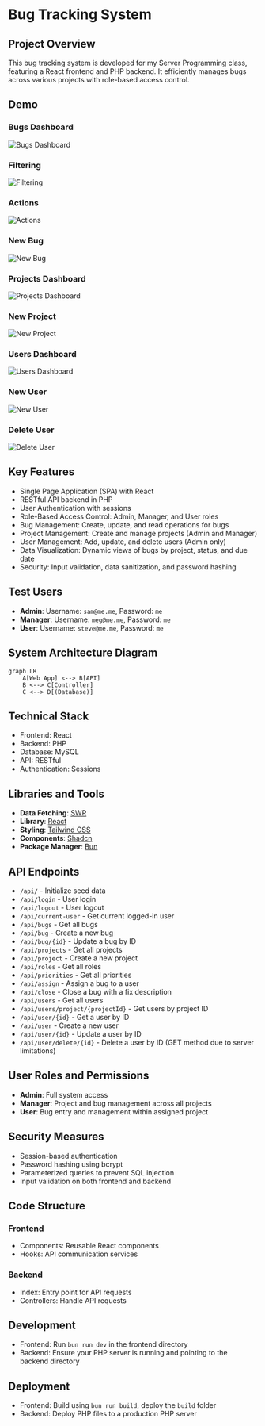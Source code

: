 # Bug Tracking System

## Project Overview
This bug tracking system is developed for my Server Programming class, featuring a React frontend and PHP backend. It efficiently manages bugs across various projects with role-based access control.

## Demo

### Bugs Dashboard
![Bugs Dashboard](./images/bugs-dashboard.png)

### Filtering
![Filtering](./images/filtering.png)

### Actions
![Actions](./images/actions.png)

### New Bug
![New Bug](./images/new-bug.png)

### Projects Dashboard
![Projects Dashboard](./images/projects-dashboard.png)

### New Project
![New Project](./images/new-project.png)

### Users Dashboard
![Users Dashboard](./images/users-dashboard.png)

### New User
![New User](./images/new-user.png)

### Delete User
![Delete User](./images/delete-user.png)

## Key Features
- Single Page Application (SPA) with React
- RESTful API backend in PHP
- User Authentication with sessions
- Role-Based Access Control: Admin, Manager, and User roles
- Bug Management: Create, update, and read operations for bugs
- Project Management: Create and manage projects (Admin and Manager)
- User Management: Add, update, and delete users (Admin only)
- Data Visualization: Dynamic views of bugs by project, status, and due date
- Security: Input validation, data sanitization, and password hashing

## Test Users
- **Admin**: Username: `sam@me.me`, Password: `me`
- **Manager**: Username: `meg@me.me`, Password: `me`
- **User**: Username: `steve@me.me`, Password: `me`

## System Architecture Diagram

```mermaid
graph LR
    A[Web App] <--> B[API]
    B <--> C[Controller]
    C <--> D[(Database)]
```

## Technical Stack
- Frontend: React
- Backend: PHP
- Database: MySQL
- API: RESTful
- Authentication: Sessions

## Libraries and Tools
- **Data Fetching**: [SWR](https://swr.vercel.app/)
- **Library**: [React](https://reactjs.org/)
- **Styling**: [Tailwind CSS](https://tailwindcss.com)
- **Components**: [Shadcn](https://ui.shadcn.com/)
- **Package Manager**: [Bun](https://bun.sh/)

## API Endpoints
- `/api/` - Initialize seed data
- `/api/login` - User login
- `/api/logout` - User logout
- `/api/current-user` - Get current logged-in user
- `/api/bugs` - Get all bugs
- `/api/bug` - Create a new bug
- `/api/bug/{id}` - Update a bug by ID
- `/api/projects` - Get all projects
- `/api/project` - Create a new project
- `/api/roles` - Get all roles
- `/api/priorities` - Get all priorities
- `/api/assign` - Assign a bug to a user
- `/api/close` - Close a bug with a fix description
- `/api/users` - Get all users
- `/api/users/project/{projectId}` - Get users by project ID
- `/api/user/{id}` - Get a user by ID
- `/api/user` - Create a new user
- `/api/user/{id}` - Update a user by ID
- `/api/user/delete/{id}` - Delete a user by ID (GET method due to server limitations)

## User Roles and Permissions
- **Admin**: Full system access
- **Manager**: Project and bug management across all projects
- **User**: Bug entry and management within assigned project

## Security Measures
- Session-based authentication
- Password hashing using bcrypt
- Parameterized queries to prevent SQL injection
- Input validation on both frontend and backend

## Code Structure

### Frontend
- Components: Reusable React components
- Hooks: API communication services

### Backend
- Index: Entry point for API requests
- Controllers: Handle API requests

## Development
- Frontend: Run `bun run dev` in the frontend directory
- Backend: Ensure your PHP server is running and pointing to the backend directory

## Deployment
- Frontend: Build using `bun run build`, deploy the `build` folder
- Backend: Deploy PHP files to a production PHP server
